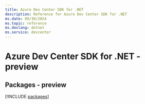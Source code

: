 ```yaml
---
title: Azure Dev Center SDK for .NET
description: Reference for Azure Dev Center SDK for .NET
ms.date: 09/30/2024
ms.topic: reference
ms.devlang: dotnet
ms.service: devcenter
---
```

# Azure Dev Center SDK for .NET - preview
## Packages - preview
[!INCLUDE [packages](dev-center-index.md)]